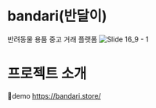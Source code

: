 # bandari(반달이)
반려동물 용품 중고 거래 플랫폼
![Slide 16_9 - 1](https://user-images.githubusercontent.com/116782319/226551906-83f18a81-1479-4216-a392-4d926dfea8d6.jpg)



# 프로젝트 소개
🔗demo https://bandari.store/
